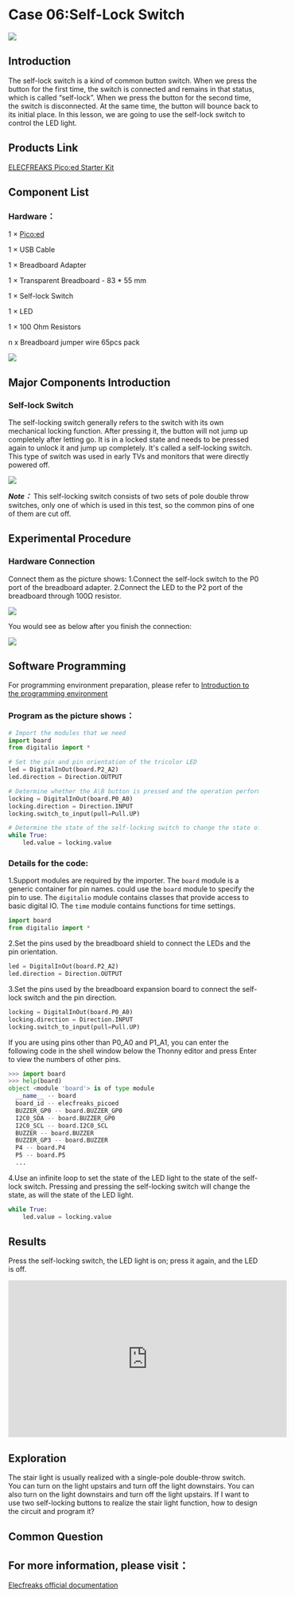 # Case 06:Self-Lock Switch


![](https://wiki-media-ef.oss-cn-hongkong.aliyuncs.com//images/case0601.png)

## Introduction

The self-lock switch is a kind of common button switch. When we press the button for the first time, the switch is connected and remains in that status, which is called “self-lock”. When we press the button for the second time, the switch is disconnected. At the same time, the button will bounce back to its initial place. In this lesson, we are going to use the self-lock switch to control the LED light.

## Products Link

[ELECFREAKS Pico:ed Starter Kit](https://shop.elecfreaks.com/products/elecfreaks-pico-ed-starter-kit-with-pico-ed-board?_pos=3&_sid=e7433427a&_ss=r) 


## Component List

### Hardware：

1 × [Pico:ed](https://shop.elecfreaks.com/products/elecfreaks-pico-ed-v2?_pos=2&_sid=e7433427a&_ss=r)

1 × USB Cable

1 × Breadboard Adapter

1 × Transparent Breadboard - 83 * 55 mm

1 × Self-lock Switch

1 × LED

1 × 100 Ohm Resistors

n x Breadboard jumper wire 65pcs pack


![](https://wiki-media-ef.oss-cn-hongkong.aliyuncs.com//images/starter-kit01.png)



## Major Components Introduction

### Self-lock Switch

The self-locking switch generally refers to the switch with its own mechanical locking function. After pressing it, the button will not jump up completely after letting go. It is in a locked state and needs to be pressed again to unlock it and jump up completely. It's called a self-locking switch. This type of switch was used in early TVs and monitors that were directly powered off.

![](https://wiki-media-ef.oss-cn-hongkong.aliyuncs.com//images/case0602.png)

***Note：*** This self-locking switch consists of two sets of pole double throw switches, only one of which is used in this test, so the common pins of one of them are cut off.

## Experimental Procedure

### Hardware Connection

Connect them as the picture shows:
1.Connect the self-lock switch to the P0 port of the breadboard adapter.
2.Connect the LED to the P2 port of the breadboard through 100Ω resistor.

![](https://wiki-media-ef.oss-cn-hongkong.aliyuncs.com//images/case06.png)

You would see as below after you finish the connection:

![](https://wiki-media-ef.oss-cn-hongkong.aliyuncs.com//images/zisuo.png)

## Software Programming
For programming environment preparation, please refer to [Introduction to the programming environment](https://www.elecfreaks.com/learn-en/pico-ed/index.html)
### Program as the picture shows：

```python
# Import the modules that we need
import board
from digitalio import *

# Set the pin and pin orientation of the tricolor LED
led = DigitalInOut(board.P2_A2)
led.direction = Direction.OUTPUT

# Determine whether the A\B button is pressed and the operation performed
locking = DigitalInOut(board.P0_A0)
locking.direction = Direction.INPUT
locking.switch_to_input(pull=Pull.UP)

# Determine the state of the self-locking switch to change the state of the LED light
while True:
    led.value = locking.value
```
### Details for the code:

1.Support modules are required by the importer. The `board` module is a generic container for pin names. could use the `board` module to specify the pin to use. The `digitalio` module contains classes that provide access to basic digital IO. The `time` module contains functions for time settings.
```python
import board
from digitalio import *
```

2.Set the pins used by the breadboard shield to connect the LEDs and the pin orientation.
```python
led = DigitalInOut(board.P2_A2)
led.direction = Direction.OUTPUT
```

3.Set the pins used by the breadboard expansion board to connect the self-lock switch and the pin direction.
```python
locking = DigitalInOut(board.P0_A0)
locking.direction = Direction.INPUT
locking.switch_to_input(pull=Pull.UP)
```
If you are using pins other than P0_A0 and P1_A1, you can enter the following code in the shell window below the Thonny editor and press Enter to view the numbers of other pins.
```python
>>> import board
>>> help(board)
object <module 'board'> is of type module
  __name__ -- board
  board_id -- elecfreaks_picoed
  BUZZER_GP0 -- board.BUZZER_GP0
  I2C0_SDA -- board.BUZZER_GP0
  I2C0_SCL -- board.I2C0_SCL
  BUZZER -- board.BUZZER
  BUZZER_GP3 -- board.BUZZER
  P4 -- board.P4
  P5 -- board.P5
  ...
```

4.Use an infinite loop to set the state of the LED light to the state of the self-lock switch. Pressing and pressing the self-locking switch will change the state, as will the state of the LED light.
```python
while True:
    led.value = locking.value
```
## Results
Press the self-locking switch, the LED light is on; press it again, and the LED is off.

<iframe width="560" height="315" src="https://www.youtube.com/embed/zPNeZOR0sn8" title="YouTube video player" frameborder="0" allow="accelerometer; autoplay; clipboard-write; encrypted-media; gyroscope; picture-in-picture" allowfullscreen></iframe>

## Exploration
The stair light is usually realized with a single-pole double-throw switch. You can turn on the light upstairs and turn off the light downstairs. You can also turn on the light downstairs and turn off the light upstairs. If I want to use two self-locking buttons to realize the stair light function, how to design the circuit and program it?
## Common Question
## For more information, please visit：
[Elecfreaks official documentation](https://www.elecfreaks.com/learn-en/)

